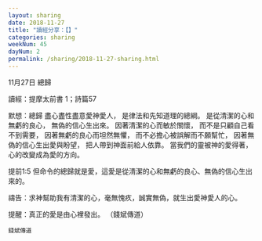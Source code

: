 ```yaml
---
layout: sharing
date: 2018-11-27
title: "讀經分享：【】"
categories: sharing
weekNum: 45
dayNum: 2
permalink: /sharing/2018-11-27-sharing.html
---
```


11月27日 總歸

讀經：提摩太前書 1；詩篇57

默想：總歸
盡心盡性盡意愛神愛人，
是律法和先知道理的總綱。
是從清潔的心和無虧的良心，
無偽的信心生出來。
因著清潔的心而敏於關懷，
而不是只顧自己看不到需要，
因著無虧的良心而坦然無懼，
而不必擔心被誤解而不願幫忙，
因著無偽的信心生出愛與盼望，
把人帶到神面前給人依靠。
當我們的靈被神的愛得著，
心的改變成為愛的方向。

提前1:5 但命令的總歸就是愛，這愛是從清潔的心和無虧的良心、無偽的信心生出來的。

禱告：求神幫助我有清潔的心，毫無愧疚，誠實無偽，就生出愛神愛人的心。

提醒：真正的愛是由心裡發出。
（錢斌傳道）

`錢斌傳道`
